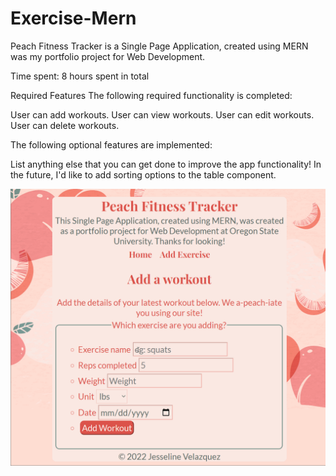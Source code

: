 # Exercise-Mern

Peach Fitness Tracker is a Single Page Application, created using MERN was my portfolio project for Web Development.

Time spent: 8 hours spent in total

Required Features
The following required functionality is completed:

 User can add workouts.
 User can view workouts.
 User can edit workouts.
 User can delete workouts.


The following optional features are implemented:

 List anything else that you can get done to improve the app functionality!
 In the future, I'd like to add sorting options to the table component.
 
 
 <img src='exercise-mern.gif' title='Video Walkthrough' width='' alt='Video Walkthrough' />
